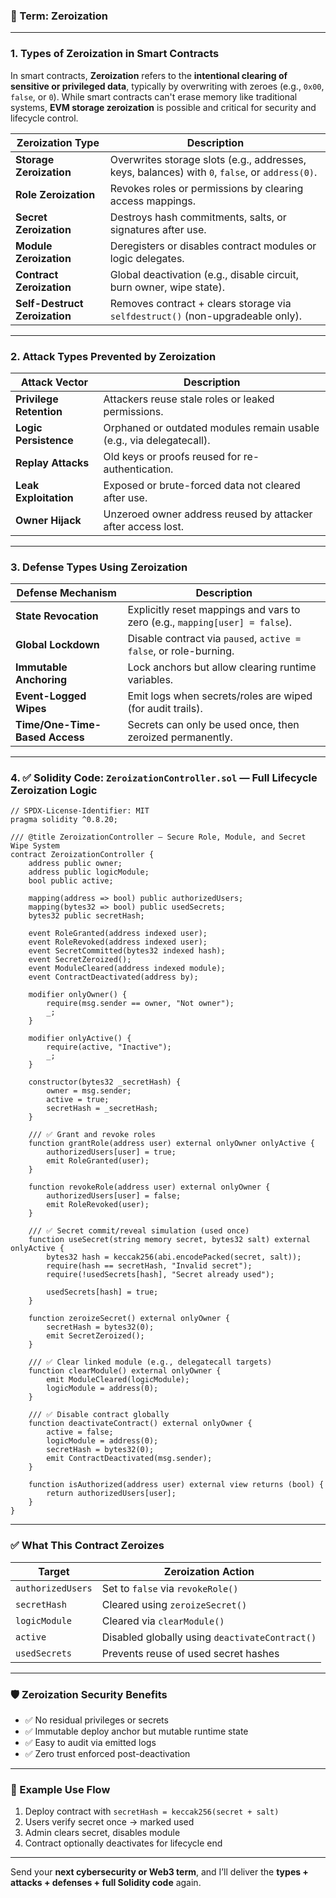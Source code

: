 ### 🔐 Term: **Zeroization**

---

### 1. **Types of Zeroization in Smart Contracts**

In smart contracts, **Zeroization** refers to the **intentional clearing of sensitive or privileged data**, typically by overwriting with zeroes (e.g., `0x00`, `false`, or `0`). While smart contracts can't erase memory like traditional systems, **EVM storage zeroization** is possible and critical for security and lifecycle control.

| Zeroization Type              | Description                                                                                    |
| ----------------------------- | ---------------------------------------------------------------------------------------------- |
| **Storage Zeroization**       | Overwrites storage slots (e.g., addresses, keys, balances) with `0`, `false`, or `address(0)`. |
| **Role Zeroization**          | Revokes roles or permissions by clearing access mappings.                                      |
| **Secret Zeroization**        | Destroys hash commitments, salts, or signatures after use.                                     |
| **Module Zeroization**        | Deregisters or disables contract modules or logic delegates.                                   |
| **Contract Zeroization**      | Global deactivation (e.g., disable circuit, burn owner, wipe state).                           |
| **Self-Destruct Zeroization** | Removes contract + clears storage via `selfdestruct()` (non-upgradeable only).                 |

---

### 2. **Attack Types Prevented by Zeroization**

| Attack Vector           | Description                                                          |
| ----------------------- | -------------------------------------------------------------------- |
| **Privilege Retention** | Attackers reuse stale roles or leaked permissions.                   |
| **Logic Persistence**   | Orphaned or outdated modules remain usable (e.g., via delegatecall). |
| **Replay Attacks**      | Old keys or proofs reused for re-authentication.                     |
| **Leak Exploitation**   | Exposed or brute-forced data not cleared after use.                  |
| **Owner Hijack**        | Unzeroed owner address reused by attacker after access lost.         |

---

### 3. **Defense Types Using Zeroization**

| Defense Mechanism              | Description                                                                 |
| ------------------------------ | --------------------------------------------------------------------------- |
| **State Revocation**           | Explicitly reset mappings and vars to zero (e.g., `mapping[user] = false`). |
| **Global Lockdown**            | Disable contract via `paused`, `active = false`, or role-burning.           |
| **Immutable Anchoring**        | Lock anchors but allow clearing runtime variables.                          |
| **Event-Logged Wipes**         | Emit logs when secrets/roles are wiped (for audit trails).                  |
| **Time/One-Time-Based Access** | Secrets can only be used once, then zeroized permanently.                   |

---

### 4. ✅ Solidity Code: `ZeroizationController.sol` — Full Lifecycle Zeroization Logic

```solidity
// SPDX-License-Identifier: MIT
pragma solidity ^0.8.20;

/// @title ZeroizationController — Secure Role, Module, and Secret Wipe System
contract ZeroizationController {
    address public owner;
    address public logicModule;
    bool public active;

    mapping(address => bool) public authorizedUsers;
    mapping(bytes32 => bool) public usedSecrets;
    bytes32 public secretHash;

    event RoleGranted(address indexed user);
    event RoleRevoked(address indexed user);
    event SecretCommitted(bytes32 indexed hash);
    event SecretZeroized();
    event ModuleCleared(address indexed module);
    event ContractDeactivated(address by);

    modifier onlyOwner() {
        require(msg.sender == owner, "Not owner");
        _;
    }

    modifier onlyActive() {
        require(active, "Inactive");
        _;
    }

    constructor(bytes32 _secretHash) {
        owner = msg.sender;
        active = true;
        secretHash = _secretHash;
    }

    /// ✅ Grant and revoke roles
    function grantRole(address user) external onlyOwner onlyActive {
        authorizedUsers[user] = true;
        emit RoleGranted(user);
    }

    function revokeRole(address user) external onlyOwner {
        authorizedUsers[user] = false;
        emit RoleRevoked(user);
    }

    /// ✅ Secret commit/reveal simulation (used once)
    function useSecret(string memory secret, bytes32 salt) external onlyActive {
        bytes32 hash = keccak256(abi.encodePacked(secret, salt));
        require(hash == secretHash, "Invalid secret");
        require(!usedSecrets[hash], "Secret already used");

        usedSecrets[hash] = true;
    }

    function zeroizeSecret() external onlyOwner {
        secretHash = bytes32(0);
        emit SecretZeroized();
    }

    /// ✅ Clear linked module (e.g., delegatecall targets)
    function clearModule() external onlyOwner {
        emit ModuleCleared(logicModule);
        logicModule = address(0);
    }

    /// ✅ Disable contract globally
    function deactivateContract() external onlyOwner {
        active = false;
        logicModule = address(0);
        secretHash = bytes32(0);
        emit ContractDeactivated(msg.sender);
    }

    function isAuthorized(address user) external view returns (bool) {
        return authorizedUsers[user];
    }
}
```

---

### ✅ What This Contract Zeroizes

| Target            | Zeroization Action                             |
| ----------------- | ---------------------------------------------- |
| `authorizedUsers` | Set to `false` via `revokeRole()`              |
| `secretHash`      | Cleared using `zeroizeSecret()`                |
| `logicModule`     | Cleared via `clearModule()`                    |
| `active`          | Disabled globally using `deactivateContract()` |
| `usedSecrets`     | Prevents reuse of used secret hashes           |

---

### 🛡️ Zeroization Security Benefits

* ✅ No residual privileges or secrets
* ✅ Immutable deploy anchor but mutable runtime state
* ✅ Easy to audit via emitted logs
* ✅ Zero trust enforced post-deactivation

---

### 🔁 Example Use Flow

1. Deploy contract with `secretHash = keccak256(secret + salt)`
2. Users verify secret once → marked used
3. Admin clears secret, disables module
4. Contract optionally deactivates for lifecycle end

---

Send your **next cybersecurity or Web3 term**, and I’ll deliver the **types + attacks + defenses + full Solidity code** again.
